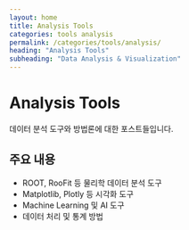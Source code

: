 ```yaml
---
layout: home
title: Analysis Tools
categories: tools analysis
permalink: /categories/tools/analysis/
heading: "Analysis Tools"
subheading: "Data Analysis & Visualization"
---
```


# Analysis Tools

데이터 분석 도구와 방법론에 대한 포스트들입니다.

## 주요 내용
- ROOT, RooFit 등 물리학 데이터 분석 도구
- Matplotlib, Plotly 등 시각화 도구
- Machine Learning 및 AI 도구
- 데이터 처리 및 통계 방법
